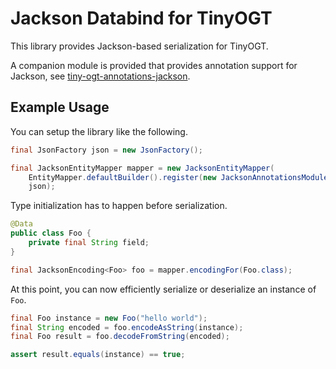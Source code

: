 # Jackson Databind for TinyOGT

This library provides Jackson-based serialization for TinyOGT.

A companion module is provided that provides annotation support for
Jackson, see [tiny-ogt-annotations-jackson](/tiny-ogt-annotations-jackson).

## Example Usage

You can setup the library like the following.

```java
final JsonFactory json = new JsonFactory();

final JacksonEntityMapper mapper = new JacksonEntityMapper(
    EntityMapper.defaultBuilder().register(new JacksonAnnotationsModule()).build(),
    json);
```

Type initialization has to happen before serialization.

```java
@Data
public class Foo {
    private final String field;
}

final JacksonEncoding<Foo> foo = mapper.encodingFor(Foo.class);
```

At this point, you can now efficiently serialize or deserialize an
instance of `Foo`.
 
```java
final Foo instance = new Foo("hello world");
final String encoded = foo.encodeAsString(instance);
final Foo result = foo.decodeFromString(encoded);

assert result.equals(instance) == true;
```


